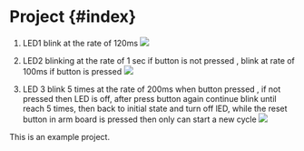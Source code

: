 
Project {#index}
===================
1. LED1 blink at the rate of 120ms
   ![](https://drive.google.com/file/d/0B0tL0VjV44MFd2I2WGVoVHIwaFU/view?usp=sharing)

2. LED2 blinking at the rate of 1 sec if button is not pressed ,
   blink at rate of 100ms if button is pressed
   ![](https://drive.google.com/file/d/0B0tL0VjV44MFRUx0NEtndGwwaDA/view?usp=sharing)


3. LED 3 blink 5 times at the rate of 200ms when button pressed , if not pressed then LED is off, 
   after press button again continue blink until reach 5 times, then back to initial state and turn off lED, 
   while the reset button in arm board is pressed then only can start a new cycle
   ![](https://drive.google.com/file/d/0B0tL0VjV44MFZG9VektDSWxFaWc/view?usp=sharing)

This is an example project.